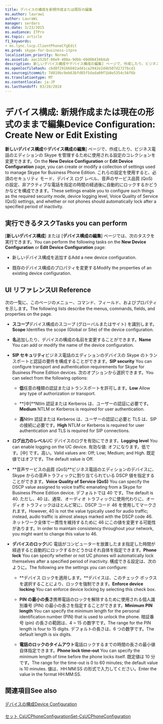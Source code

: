 ```yaml
---
title: デバイスの構成を新規作成または既存の編集
ms.author: laurawi
author: LauraWi
manager: serdars
ms.date: 3/23/2015
ms.audience: ITPro
ms.topic: article
f1_keywords:
- ms.lync.lscp.ClientPhoneCfgEdit
ms.prod: skype-for-business-itpro
localization_priority: Normal
ms.assetid: aac152bf-80e9-408a-9dbb-60d0843484ab
description: 新しいデバイス構成やデバイス構成の編集] ページで、作成したり、ビジネス電話のエディションの Skype を管理するために使用される設定のコレクションを変更できます。 これらの設定を使用すると、必須のセキュリティ モード、デバイス ログ レベル、音声のサービス品質 (QoS) の設定、非アクティブな電話を指定の時間の経過後に自動的にロックするかどうかなどを構成できます。
ms.openlocfilehash: c6d8f291b6602ad41ca2942e2d4b507d2727bcd1
ms.sourcegitcommit: 7d819bc9eb63bfd85f5dada09f1b8e5354c56f6b
ms.translationtype: MT
ms.contentlocale: ja-JP
ms.lasthandoff: 03/28/2018
---
```

# <a name="device-configuration-create-new-or-edit-existing"></a><span data-ttu-id="61663-104">デバイス構成: 新規作成または現在の形式のままで編集</span><span class="sxs-lookup"><span data-stu-id="61663-104">Device Configuration: Create New or Edit Existing</span></span>
 
<span data-ttu-id="61663-105">**新しいデバイス構成**や**デバイス構成の編集**] ページで、作成したり、ビジネス電話のエディションの Skype を管理するために使用される設定のコレクションを変更できます。</span><span class="sxs-lookup"><span data-stu-id="61663-105">On the **New Device Configuration** or **Edit Device Configuration** page, you can create or modify a collection of settings used to manage Skype for Business Phone Edition.</span></span> <span data-ttu-id="61663-106">これらの設定を使用すると、必須のセキュリティ モード、デバイス ログ レベル、音声のサービス品質 (QoS) の設定、非アクティブな電話を指定の時間の経過後に自動的にロックするかどうかなどを構成できます。</span><span class="sxs-lookup"><span data-stu-id="61663-106">These settings enable you to configure such things as the required security mode, device logging level, Voice Quality of Service (QoS) settings, and whether or not phones should automatically lock after a specified period of inactivity.</span></span>
  
## <a name="tasks-you-can-perform"></a><span data-ttu-id="61663-107">実行できるタスク</span><span class="sxs-lookup"><span data-stu-id="61663-107">Tasks you can perform</span></span>

<span data-ttu-id="61663-108">[**新しいデバイス構成**] または [**デバイス構成の編集**] ページでは、次のタスクを実行できます。</span><span class="sxs-lookup"><span data-stu-id="61663-108">You can perform the following tasks on the **New Device Configuration** or **Edit Device Configuration** page:</span></span>
  
- <span data-ttu-id="61663-109">新しいデバイス構成を追加する</span><span class="sxs-lookup"><span data-stu-id="61663-109">Add a new device configuration.</span></span>
    
- <span data-ttu-id="61663-110">既存のデバイス構成のプロパティを変更する</span><span class="sxs-lookup"><span data-stu-id="61663-110">Modify the properties of an existing device configuration.</span></span>
    
## <a name="ui-reference"></a><span data-ttu-id="61663-111">UI リファレンス</span><span class="sxs-lookup"><span data-stu-id="61663-111">UI Reference</span></span>

<span data-ttu-id="61663-112">次の一覧に、このページのメニュー、コマンド、フィールド、およびプロパティを示します。</span><span class="sxs-lookup"><span data-stu-id="61663-112">The following lists describe the menus, commands, fields, and properties on the page.</span></span>
  
- <span data-ttu-id="61663-113">**スコープ**デバイス構成のスコープ (グローバルまたはサイト) を識別します。</span><span class="sxs-lookup"><span data-stu-id="61663-113">**Scope** Identifies the scope (Global or Site) of the device configuration.</span></span>
    
- <span data-ttu-id="61663-114">**名**追加したり、デバイスの構成の名前を変更することができます。</span><span class="sxs-lookup"><span data-stu-id="61663-114">**Name** You can add or modify the name of the device configuration.</span></span>
    
- <span data-ttu-id="61663-115">**SIP セキュリティ**ビジネス電話のエディションのデバイスの Skype のトランスポートと認証の要件を構成することができます。</span><span class="sxs-lookup"><span data-stu-id="61663-115">**SIP security** You can configure transport and authentication requirements for Skype for Business Phone Edition devices.</span></span> <span data-ttu-id="61663-116">次のオプションから選択できます。</span><span class="sxs-lookup"><span data-stu-id="61663-116">You can select from the following options:</span></span>
    
  - <span data-ttu-id="61663-117">**低**任意の種類の認証またはトランスポートを許可します。</span><span class="sxs-lookup"><span data-stu-id="61663-117">**Low** Allow any type of authorization or transport.</span></span>
    
  - <span data-ttu-id="61663-118">**[中]**Ntlm 認証または Kerberos は、ユーザーの認証に必要です。</span><span class="sxs-lookup"><span data-stu-id="61663-118">**Medium** NTLM or Kerberos is required for user authentication.</span></span>
    
  - <span data-ttu-id="61663-119">**高**Ntlm 認証または Kerberos は、ユーザーの認証に必要と TLS は、SIP の接続に必要です。</span><span class="sxs-lookup"><span data-stu-id="61663-119">**High** NTLM or Kerberos is required for user authentication and TLS is required for SIP connections.</span></span>
    
- <span data-ttu-id="61663-120">**ログ出力のレベル**UC デバイスのログを有効にできます。</span><span class="sxs-lookup"><span data-stu-id="61663-120">**Logging level** You can enable logging on the UC device.</span></span> <span data-ttu-id="61663-121">有効な値: オフになります。低です。[中] です。高い。</span><span class="sxs-lookup"><span data-stu-id="61663-121">Valid values are: Off; Low; Medium; and High.</span></span> <span data-ttu-id="61663-122">既定値ではオフです。</span><span class="sxs-lookup"><span data-stu-id="61663-122">The default value is Off.</span></span>
    
- <span data-ttu-id="61663-123">**音声サービスの品質 (QoS)**ビジネス電話のエディションのデバイスに、Skype からの音声トラフィックに割り当てられている DSCP 値を指定することができます。</span><span class="sxs-lookup"><span data-stu-id="61663-123">**Voice Quality of Service (QoS)** You can specify the DSCP value assigned to voice traffic emanating from a Skype for Business Phone Edition device.</span></span> <span data-ttu-id="61663-124">デフォルトでは 40 です。</span><span class="sxs-lookup"><span data-stu-id="61663-124">The default is 40.</span></span> <span data-ttu-id="61663-125">ただし、40 は、通常、オーディオ トラフィックに使用代わりに、オーディオ トラフィックはほとんど常に、DSCP コード 46 を使用してマークされます。</span><span class="sxs-lookup"><span data-stu-id="61663-125">However, 40 is not the value typically used for audio traffic; instead, audio traffic is almost always marked with the DSCP code 46.</span></span> <span data-ttu-id="61663-126">ネットワーク全体で一貫性を維持するために 46 にこの値を変更する可能性があります。</span><span class="sxs-lookup"><span data-stu-id="61663-126">In order to maintain consistency throughout your network, you might want to change this value to 46.</span></span>
    
- <span data-ttu-id="61663-127">**デバイスのロック**UC 電話がコンピューターを放置したまま指定した時間が経過すると自動的にロックするかどうかはそれ自体を指定できます。</span><span class="sxs-lookup"><span data-stu-id="61663-127">**Phone lock** You can specify whether or not UC phones will automatically lock themselves after a specified period of inactivity.</span></span> <span data-ttu-id="61663-128">構成できる設定は、次のように。</span><span class="sxs-lookup"><span data-stu-id="61663-128">The following are the settings you can configure:</span></span>
    
  - <span data-ttu-id="61663-129">**デバイス ロックを適用します。**デバイスは、このチェック ボックスを選択することにより、ロックを強制できます。</span><span class="sxs-lookup"><span data-stu-id="61663-129">**Enforce device locking** You can enforce device locking by selecting this check box.</span></span>
    
  - <span data-ttu-id="61663-130">**PIN の最小の長さ**携帯電話のロックを解除するために使用される個人識別番号 (PIN) の最小の長さを指定することができます。</span><span class="sxs-lookup"><span data-stu-id="61663-130">**Minimum PIN length** You can specify the minimum length for the personal identification number (PIN) that is used to unlock the phone.</span></span> <span data-ttu-id="61663-131">暗証番号 (pin) の長さの範囲は、4 ~ 15 の数字です。</span><span class="sxs-lookup"><span data-stu-id="61663-131">The range for the PIN length is four to 15 digits.</span></span> <span data-ttu-id="61663-132">デフォルトの長さは、6 つの数字です。</span><span class="sxs-lookup"><span data-stu-id="61663-132">The default length is six digits.</span></span>
    
  - <span data-ttu-id="61663-133">**電話のロックのタイムアウト**電話ロックするまでの時間の長さの最小値自体指定できます。</span><span class="sxs-lookup"><span data-stu-id="61663-133">**Phone lock time-out** You can specify the minimum length of time before the phone locks itself.</span></span> <span data-ttu-id="61663-134">既定値は 10 分です。</span><span class="sxs-lookup"><span data-stu-id="61663-134">The range for the time-out is 0 to 60 minutes; the default value is 10 minutes.</span></span> <span data-ttu-id="61663-135">値は、HH:MM:SS の形式で入力してください。</span><span class="sxs-lookup"><span data-stu-id="61663-135">Enter the value in the format HH:MM:SS.</span></span>
    
## <a name="see-also"></a><span data-ttu-id="61663-136">関連項目</span><span class="sxs-lookup"><span data-stu-id="61663-136">See also</span></span>

#### 

[<span data-ttu-id="61663-137">デバイスの構成</span><span class="sxs-lookup"><span data-stu-id="61663-137">Device Configuration</span></span>](device-configuration.md)
#### 

[<span data-ttu-id="61663-138">セット CsUCPhoneConfiguration</span><span class="sxs-lookup"><span data-stu-id="61663-138">Set-CsUCPhoneConfiguration</span></span>](https://docs.microsoft.com/powershell/module/skype/set-csucphoneconfiguration?view=skype-ps)

